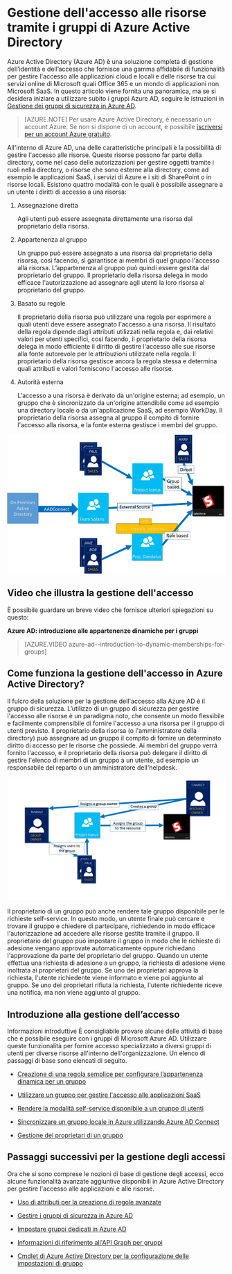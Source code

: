 <properties
	pageTitle="Gestione dell'accesso alle risorse con Azure Active Directory groups| Microsoft Azure"
	description="Come utilizzare i gruppi in Azure Active Directory per gestire l'accesso degli utenti ad applicazioni cloud e locali e alle risorse."
	services="active-directory"
	documentationCenter=""
	authors="curtand"
	manager="stevenpo"
	editor=""
/>

<tags
	ms.service="active-directory"
	ms.workload="identity"
	ms.tgt_pltfrm="na"
	ms.devlang="na"
	ms.topic="article"
	ms.date="06/14/2016"
	ms.author="curtand"/>


# Gestione dell'accesso alle risorse tramite i gruppi di Azure Active Directory

Azure Active Directory (Azure AD) è una soluzione completa di gestione dell’identità e dell’accesso che fornisce una gamma affidabile di funzionalità per gestire l'accesso alle applicazioni cloud e locali e delle risorse tra cui servizi online di Microsoft quali Office 365 e un mondo di applicazioni non Microsoft SaaS. In questo articolo viene fornita una panoramica, ma se si desidera iniziare a utilizzare subito i gruppi Azure AD, seguire le istruzioni in [Gestione dei gruppi di sicurezza in Azure AD](active-directory-accessmanagement-manage-groups.md).


> [AZURE.NOTE] Per usare Azure Active Directory, è necessario un account Azure. Se non si dispone di un account, è possibile [iscriversi per un account Azure gratuito](https://azure.microsoft.com/pricing/free-trial/).


All'interno di Azure AD, una delle caratteristiche principali è la possibilità di gestire l'accesso alle risorse. Queste risorse possono far parte della directory, come nel caso delle autorizzazioni per gestire oggetti tramite i ruoli nella directory, o risorse che sono esterne alla directory, come ad esempio le applicazioni SaaS, i servizi di Azure e i siti di SharePoint o in risorse locali. Esistono quattro modalità con le quali è possibile assegnare a un utente i diritti di accesso a una risorsa:


1. Assegnazione diretta

	Agli utenti può essere assegnata direttamente una risorsa dal proprietario della risorsa.

2. Appartenenza al gruppo

	Un gruppo può essere assegnato a una risorsa dal proprietario della risorsa, così facendo, si garantisce ai membri di quel gruppo l'accesso alla risorsa. L’appartenenza al gruppo può quindi essere gestita dal proprietario del gruppo. Il proprietario della risorsa delega in modo efficace l'autorizzazione ad assegnare agli utenti la loro risorsa al proprietario del gruppo.

3. Basato su regole

	Il proprietario della risorsa può utilizzare una regola per esprimere a quali utenti deve essere assegnato l'accesso a una risorsa. Il risultato della regola dipende dagli attributi utilizzati nella regola e, dai relativi valori per utenti specifici, così facendo, il proprietario della risorsa delega in modo efficiente il diritto di gestire l'accesso alle sue risorse alla fonte autorevole per le attribuzioni utilizzate nella regola. Il proprietario della risorsa gestisce ancora la regola stessa e determina quali attributi e valori forniscono l'accesso alle risorse.

4. Autorità esterna

	L'accesso a una risorsa è derivato da un'origine esterna; ad esempio, un gruppo che è sincronizzato da un'origine attendibile come ad esempio una directory locale o da un'applicazione SaaS, ad esempio WorkDay. Il proprietario della risorsa assegna al gruppo il compito di fornire l'accesso alla risorsa, e la fonte esterna gestisce i membri del gruppo.

  ![Panoramica del diagramma di gestione dell’accesso](./media/active-directory-access-management-groups/access-management-overview.png)


## Video che illustra la gestione dell'accesso

È possibile guardare un breve video che fornisce ulteriori spiegazioni su questo:

**Azure AD: introduzione alle appartenenze dinamiche per i gruppi**

> [AZURE.VIDEO azure-ad--introduction-to-dynamic-memberships-for-groups]

## Come funziona la gestione dell'accesso in Azure Active Directory?
Il fulcro della soluzione per la gestione dell'accesso alla Azure AD è il gruppo di sicurezza. L’utilizzo di un gruppo di sicurezza per gestire l'accesso alle risorse è un paradigma noto, che consente un modo flessibile e facilmente comprensibile di fornire l'accesso a una risorsa per il gruppo di utenti previsto. Il proprietario della risorsa (o l'amministratore della directory) può assegnare ad un gruppo il compito di fornire un determinato diritto di accesso per le risorse che possiede. Ai membri del gruppo verrà fornito l'accesso, e il proprietario della risorsa può delegare il diritto di gestire l'elenco di membri di un gruppo a un utente, ad esempio un responsabile del reparto o un amministratore dell'helpdesk.

![Diagramma di gestione dell’accesso di Azure Active Directory](./media/active-directory-access-management-groups/active-directory-access-management-works.png)

Il proprietario di un gruppo può anche rendere tale gruppo disponibile per le richieste self-service. In questo modo, un utente finale può cercare e trovare il gruppo e chiedere di partecipare, richiedendo in modo efficace l'autorizzazione ad accedere alle risorse gestite tramite il gruppo. Il proprietario del gruppo può impostare il gruppo in modo che le richieste di adesione vengano approvate automaticamente oppure richiedano l'approvazione da parte del proprietario del gruppo. Quando un utente effettua una richiesta di adesione a un gruppo, la richiesta di adesione viene inoltrata ai proprietari del gruppo. Se uno dei proprietari approva la richiesta, l'utente richiedente viene informato e viene poi aggiunto al gruppo. Se uno dei proprietari rifiuta la richiesta, l'utente richiedente riceve una notifica, ma non viene aggiunto al gruppo.


## Introduzione alla gestione dell’accesso
Informazioni introduttive È consigliabile provare alcune delle attività di base che è possibile eseguire con i gruppi di Microsoft Azure AD. Utilizzare queste funzionalità per fornire accesso specializzato a diversi gruppi di utenti per diverse risorse all'interno dell'organizzazione. Un elenco di passaggi di base sono elencati di seguito.

* [Creazione di una regola semplice per configurare l’appartenenza dinamica per un gruppo](active-directory-accessmanagement-manage-groups.md#how-can-i-create-a-simple-rule-to-manage-members-of-a-group-dynamically)

* [Utilizzare un gruppo per gestire l'accesso alle applicazioni SaaS](active-directory-accessmanagement-group-saasapps.md)

* [Rendere la modalità self-service disponibile a un gruppo di utenti](active-directory-accessmanagement-self-service-group-management.md)

* [Sincronizzare un gruppo locale in Azure utilizzando Azure AD Connect](active-directory-aadconnect.md)

* [Gestione dei proprietari di un gruppo](active-directory-accessmanagement-managing-group-owners.md)


## Passaggi successivi per la gestione degli accessi
Ora che si sono comprese le nozioni di base di gestione degli accessi, ecco alcune funzionalità avanzate aggiuntive disponibili in Azure Active Directory per gestire l'accesso alle applicazioni e alle risorse.

* [Uso di attributi per la creazione di regole avanzate](active-directory-accessmanagement-groups-with-advanced-rules.md)

* [Gestire i gruppi di sicurezza in Azure AD](active-directory-accessmanagement-manage-groups.md)

* [Impostare gruppi dedicati in Azure AD](active-directory-accessmanagement-dedicated-groups.md)

* [Informazioni di riferimento all'API Graph per gruppi](https://msdn.microsoft.com/Library/Azure/Ad/Graph/api/groups-operations#GroupFunctions)

* [Cmdlet di Azure Active Directory per la configurazione delle impostazioni di gruppo](active-directory-accessmanagement-groups-settings-cmdlets.md)

<!---HONumber=AcomDC_0615_2016-->